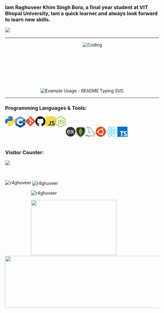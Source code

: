 
<h3 align="left">Iam Raghuveer Khim Singh Bora, a final year student at VIT Bhopal University, Iam a quick learner and always look forward to learn new skills.</h3> 
<p align='left'>
  <a href='mailto:raghuveerofficial08@gmail.com'><img src="https://img.shields.io/badge/gmail-D14836?&style=for-the-badge&logo=gmail&logoColor=white"></a>
</p>

-------

<img align="right"  alt="Coding" height="150" width="250" src="https://media.tenor.com/GfSX-u7VGM4AAAAC/coding.gif">


<!---use this for the marquee effect--->
<!---https://readme-typing-svg.demolab.com/demo/--->

<p align="center">
  <img src="https://readme-typing-svg.demolab.com/?lines=Hi+there!;My+name+is+Raghuveer.;I+am+a+full+stack+developer.;Check+out+my+Github!;👍🏻;&font=Fira%20Code&size=14&center=true&width=500&height=200&duration=3000&pause=100&color=07BB1A" alt="Example Usage - README Typing SVG">
</p>

-------


### Programming Languages & Tools:

<img align="left" alt="icon" width="33px" padding-bottom="15px" src="https://github.com/the-other-mariana/the-other-mariana/blob/master/images/py-logo.png" />
<img align="left" alt="icon" width="33px" padding-bottom="15px" src="https://github.com/the-other-mariana/the-other-mariana/blob/master/images/cpp-logo.png" />
<img align="left" alt="icon" width="33px" padding-bottom="15px" src="https://github.com/the-other-mariana/the-other-mariana/blob/master/images/git-logo.png" />
<img align="left" alt="icon" width="33px" padding-bottom="15px" src="https://github.com/the-other-mariana/the-other-mariana/blob/master/images/gh-logo.png" />
<img align="left" alt="icon" width="33px" padding-bottom="15px" src="https://github.com/the-other-mariana/the-other-mariana/blob/master/images/js-logo.png" />
<img align="left" alt="icon" width="33px" padding-bottom="15px" src="https://github.com/the-other-mariana/the-other-mariana/blob/master/images/node-logo.png" />

<br />
<br />

<img align="left" alt="icon" width="33px" padding-bottom="15px" src="https://github.com/the-other-mariana/the-other-mariana/blob/master/images/express-logo.png" />
<img align="left" alt="icon" width="33px" padding-bottom="15px" src="https://github.com/the-other-mariana/the-other-mariana/blob/master/images/mongoDB-logo.png" />
<img align="left" alt="icon" width="33px" padding-bottom="15px" src="https://github.com/the-other-mariana/the-other-mariana/blob/master/images/mysql-logo.png" />
<img align="left" alt="icon" width="33px" padding-bottom="15px" src="https://github.com/the-other-mariana/the-other-mariana/blob/master/images/ubuntu-logo.png" />
<img align="left" alt="icon" height="33px" padding-bottom="15px" src="https://github.com/the-other-mariana/the-other-mariana/blob/master/images/react.png" />
<img align="left" alt="icon" height="33px" padding-bottom="15px" src="https://github.com/the-other-mariana/the-other-mariana/blob/master/images/ts.png" />

<br />
<br />
<br />

### Visitor Counter:
<p align="left" > 
  <img src="https://profile-counter.glitch.me/r4ghuveer/count.svg" />
</p>


<br />

<p align="center">
  <p><img align="left" src="https://github-readme-stats.vercel.app/api/top-langs?username=r4ghuveer&show_icons=true&locale=en&layout=compact&theme=material-palenight" height="180px" alt="r4ghuveer" /></p>
  <p>&nbsp;<img align="center" src="https://github-readme-stats.vercel.app/api?username=r4ghuveer&show_icons=true&locale=en&theme=material-palenight" alt="r4ghuveer" height="180px" /></p>
  <p><img align="center" src="https://github-readme-streak-stats.herokuapp.com/?user=r4ghuveer&theme=material-palenight" alt="r4ghuveer" height="200px"  /></p>
  <img height="180" width="280" src="https://user-images.githubusercontent.com/101916585/258610667-9a09712c-92db-4cb2-8935-c4b878a378a1.png" style="display: inline;" > </img>
  <a href="https://github.com/r4ghuveer/Tracy"><img align="center" src="https://github-readme-stats.vercel.app/api/pin/?username=r4ghuveer&repo=Tracy&theme=material-palenight" height="170px" width = "507px" style="display : inline;"/></a>&nbsp;
</p>

